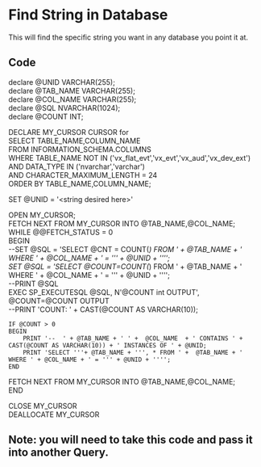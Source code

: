 # Find String in Database

This will find the specific string you want in any database you point it at.


## Code  
declare @UNID VARCHAR(255);  
declare @TAB_NAME VARCHAR(255);  
declare @COL_NAME VARCHAR(255);  
declare @SQL NVARCHAR(1024);  
declare @COUNT INT;

DECLARE  MY_CURSOR CURSOR for  
SELECT TABLE_NAME,COLUMN_NAME  
	FROM INFORMATION_SCHEMA.COLUMNS  
	WHERE TABLE_NAME NOT IN ('vx_flat_evt','vx_evt','vx_aud','vx_dev_ext')  
	AND DATA_TYPE IN ('nvarchar','varchar')  
	AND CHARACTER_MAXIMUM_LENGTH = 24  
	ORDER BY TABLE_NAME,COLUMN_NAME;


	
SET @UNID = '\<string desired here\>'



OPEN MY_CURSOR;  
FETCH NEXT FROM MY_CURSOR INTO @TAB_NAME,@COL_NAME;  
WHILE @@FETCH_STATUS = 0  
BEGIN  
	--SET @SQL = 'SELECT @CNT = COUNT(*) FROM ' +  @TAB_NAME + ' WHERE ' + @COL_NAME + ' = ''' + @UNID + '''';  
	SET @SQL = 'SELECT @COUNT=COUNT(*) FROM ' +  @TAB_NAME + ' WHERE ' + @COL_NAME + ' = ''' + @UNID + '''';  	
	--PRINT @SQL  
	EXEC SP_EXECUTESQL @SQL, N'@COUNT int OUTPUT', @COUNT=@COUNT OUTPUT  	
	--PRINT 'COUNT: ' + CAST(@COUNT AS VARCHAR(10));
		
	IF @COUNT > 0  
	BEGIN  
		PRINT '--  ' + @TAB_NAME + ' ' +  @COL_NAME  + ' CONTAINS ' + CAST(@COUNT AS VARCHAR(10)) + ' INSTANCES OF ' + @UNID;  
		PRINT 'SELECT '''+ @TAB_NAME + ''', * FROM ' +  @TAB_NAME + ' WHERE ' + @COL_NAME + ' = ''' + @UNID + '''';  
	END  
FETCH NEXT FROM MY_CURSOR INTO @TAB_NAME,@COL_NAME;  
END 

CLOSE MY_CURSOR   
DEALLOCATE MY_CURSOR



## Note: you will need to take this code and pass it into another Query.


